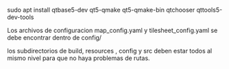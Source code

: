 
sudo apt install qtbase5-dev qt5-qmake qt5-qmake-bin qtchooser qttools5-dev-tools

Los archivos de configuracion map_config.yaml y tilesheet_config.yaml se debe encontrar dentro de config/

los subdirectorios de build, resources , config y src deben estar todos al mismo nivel para que no haya problemas de rutas.
